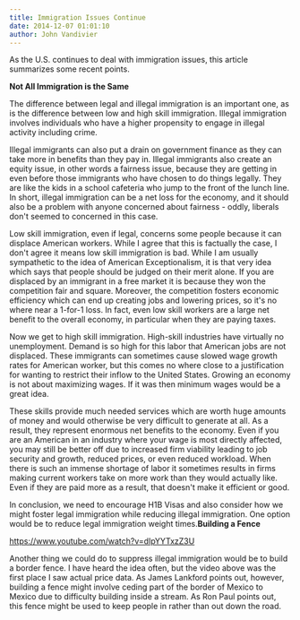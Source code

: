```yaml
---
title: Immigration Issues Continue
date: 2014-12-07 01:01:10
author: John Vandivier
---
```




As the U.S. continues to deal with immigration issues, this article summarizes some recent points.
<p style=\"text-align: center;\"><strong>Not All Immigration is the Same</strong></p>
<p style=\"text-align: left;\">The difference between legal and illegal immigration is an important one, as is the difference between low and high skill immigration. Illegal immigration involves individuals who have a higher propensity to engage in illegal activity including crime.</p>
<p style=\"text-align: left;\">Illegal immigrants can also put a drain on government finance as they can take more in benefits than they pay in. Illegal immigrants also create an equity issue, in other words a fairness issue, because they are getting in even before those immigrants who have chosen to do things legally. They are like the kids in a school cafeteria who jump to the front of the lunch line. In short, illegal immigration can be a net loss for the economy, and it should also be a problem with anyone concerned about fairness - oddly, liberals don't seemed to concerned in this case.</p>
<p style=\"text-align: left;\">Low skill immigration, even if legal, concerns some people because it can displace American workers. While I agree that this is factually the case, I don't agree it means low skill immigration is bad. While I am usually sympathetic to the idea of American Exceptionalism, it is that very idea which says that people should be judged on their merit alone. If you are displaced by an immigrant in a free market it is because they won the competition fair and square. Moreover, the competition fosters economic efficiency which can end up creating jobs and lowering prices, so it's no where near a 1-for-1 loss. In fact, even low skill workers are a large net benefit to the overall economy, in particular when they are paying taxes.</p>
<p style=\"text-align: left;\">Now we get to high skill immigration. High-skill industries have virtually no unemployment. Demand is so high for this labor that American jobs are not displaced. These immigrants can sometimes cause slowed wage growth rates for American worker, but this comes no where close to a justification for wanting to restrict their inflow to the United States. Growing an economy is not about maximizing wages. If it was then minimum wages would be a great idea.</p>
<p style=\"text-align: left;\">These skills provide much needed services which are worth huge amounts of money and would otherwise be very difficult to generate at all. As a result, they represent enormous net benefits to the economy. Even if you are an American in an industry where your wage is most directly affected, you may still be better off due to increased firm viability leading to job security and growth, reduced prices, or even reduced workload. When there is such an immense shortage of labor it sometimes results in firms making current workers take on more work than they would actually like. Even if they are paid more as a result, that doesn't make it efficient or good.</p>
In conclusion, we need to encourage H1B Visas and also consider how we might foster legal immigration while reducing illegal immigration. One option would be to reduce legal immigration weight times.<strong>Building a Fence</strong>

https://www.youtube.com/watch?v=dIpYYTxzZ3U

Another thing we could do to suppress illegal immigration would be to build a border fence. I have heard the idea often, but the video above was the first place I saw actual price data. As James Lankford points out, however, building a fence might involve ceding part of the border of Mexico to Mexico due to difficulty building inside a stream. As Ron Paul points out, this fence might be used to keep people in rather than out down the road.